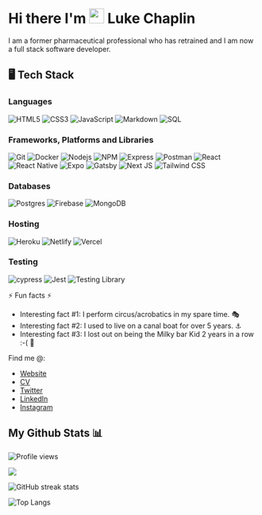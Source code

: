 
# Hi there I'm <img src="https://media.giphy.com/media/hvRJCLFzcasrR4ia7z/giphy.gif" width="30px"/> Luke Chaplin

I am a former pharmaceutical professional who has retrained and I am now a full stack software developer.

##  :desktop_computer: Tech Stack

### Languages
![HTML5](https://img.shields.io/badge/HTML5-E34F26?style=for-the-badge&logo=html5&logoColor=white)
![CSS3](https://img.shields.io/badge/CSS3-1572B6?style=for-the-badge&logo=css3&logoColor=white)
![JavaScript](https://img.shields.io/badge/JavaScript-323330?style=for-the-badge&logo=javascript&logoColor=F7DF1E)
![Markdown](https://img.shields.io/badge/Markdown-000000?style=for-the-badge&logo=markdown&logoColor=white)
![SQL](https://img.shields.io/badge/PostgreSQL-blue?style=for-the-badge&logo=postgresql&logoColor=white)

### Frameworks, Platforms and Libraries
![Git](https://img.shields.io/badge/git-%23F05033.svg?style=for-the-badge&logo=git&logoColor=white)
![Docker](https://img.shields.io/badge/docker-%230db7ed.svg?style=for-the-badge&logo=docker&logoColor=white)
![Nodejs](https://img.shields.io/badge/Node.js-339933?style=for-the-badge&logo=nodedotjs&logoColor=white)
![NPM](https://img.shields.io/badge/npm-CB3837?style=for-the-badge&logo=npm&logoColor=white)
![Express](https://img.shields.io/badge/Express.js-404D59?style=for-the-badge)
![Postman](https://img.shields.io/badge/Postman-FF6C37?style=for-the-badge&logo=postman&logoColor=white)
![React](https://img.shields.io/badge/React-20232A?style=for-the-badge&logo=react&logoColor=61DAFB)
![React Native](https://img.shields.io/badge/react_native-%2320232a.svg?style=for-the-badge&logo=react&logoColor=%2361DAFB)
![Expo](https://img.shields.io/badge/expo-1C1E24?style=for-the-badge&logo=expo&logoColor=#D04A37)
![Gatsby](https://img.shields.io/badge/Gatsby-663399?style=for-the-badge&logo=gatsby&logoColor=white)
![Next JS](https://img.shields.io/badge/Next-black?style=for-the-badge&logo=next.js&logoColor=white)
![Tailwind CSS](https://img.shields.io/badge/Tailwind-blue?style=for-the-badge&logo=tailwindcss&logoColor=white)


### Databases
![Postgres](https://img.shields.io/badge/postgres-%23316192.svg?style=for-the-badge&logo=postgresql&logoColor=white)
![Firebase](https://img.shields.io/badge/Firebase-orange?style=for-the-badge&logo=firebase&logoColor=white)
![MongoDB](https://img.shields.io/badge/MongoDB-green?style=for-the-badge&logo=mongodb&logoColor=white)


### Hosting
![Heroku](https://img.shields.io/badge/heroku-%23430098.svg?style=for-the-badge&logo=heroku&logoColor=white)
![Netlify](https://img.shields.io/badge/netlify-%23000000.svg?style=for-the-badge&logo=netlify&logoColor=#00C7B7)
![Vercel](https://img.shields.io/badge/Vercel-black?logo=vercel&logoColor=white&style=for-the-badge)

### Testing
![cypress](https://img.shields.io/badge/-cypress-%23E5E5E5?style=for-the-badge&logo=cypress&logoColor=058a5e)
![Jest](https://img.shields.io/badge/-jest-%23C21325?style=for-the-badge&logo=jest&logoColor=white)
![Testing Library](https://img.shields.io/badge/-testinglibrary-%E33332?style=for-the-badge&logo=testinglibrary&logoColor=white)

⚡ Fun facts ⚡ 

* Interesting fact #1: I perform circus/acrobatics in my spare time. :performing_arts:
* Interesting fact #2: I used to live on a canal boat for over 5 years. :anchor:
* Interesting fact #3: I lost out on being the Milky bar Kid 2 years in a row :-( 🤠

Find me @:

* [Website](https://lukeskycoder.com/)
* [CV](https://drive.google.com/file/d/1KRGU9bz4RHqP03Z_n6lw55RR_hfnMa1q/view?usp=sharing)
* [Twitter](https://twitter.com/luke_chap)
* [LinkedIn](https://www.linkedin.com/in/luke-chaplin-70a521b0)
* [Instagram](https://www.instagram.com/lukechap47/)

## My Github Stats 📊

![Profile views](https://gpvc.arturio.dev/lukechaplin)

![](https://github-readme-stats.vercel.app/api?username=lukechaplin&theme=cobalt&show_icons=true&count_private=true)

![GitHub streak stats](https://github-readme-streak-stats.herokuapp.com/?user=lukechaplin&theme=cobalt)

![Top Langs](https://github-readme-stats.vercel.app/api/top-langs/?username=lukechaplin&theme=cobalt)


